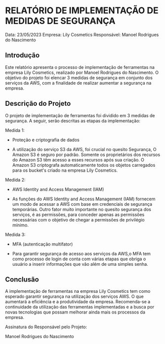 # RELATÓRIO DE IMPLEMENTAÇÃO DE MEDIDAS DE SEGURANÇA

Data: 23/05/2023
Empresa: Lily Cosmetics 
Responsável: Manoel Rodrigues do Nascimento

## Introdução
Este relatório apresenta o processo de implementação de ferramentas na empresa Lily Cosmetics, realizado por Manoel Rodrigues do Nascimento. O objetivo do projeto foi elencar 3 medidas de segurança em conjunto dos serviços da AWS, com a finalidade de realizar aumentar a segurança na empresa.

## Descrição do Projeto
O projeto de implementação de ferramentas foi dividido em 3 medidas de segurança. A seguir, serão descritas as etapas da implementação:

Medida 1: 
- Proteção e criptografia de dados

- A utilização do serviço S3 da AWS, foi crucial no quesito Segurança, O Amazon S3 é seguro por padrão. Somente os proprietários dos recursos do Amazon S3 têm acesso a esses recursos após sua criação. O Amazon S3 criptografa automaticamente todos os objetos carregados para os bucket's criado na empresa Lily Cosmetics.

Medida 2: 
- AWS Identity and Access Management (IAM)

- As funções do AWS Identity and Access Management (IAM) fornecem um modo de acessar a AWS com base em credenciais de segurança temporárias. Outro fator muito importante no quesito segurança dos serviços, é as permissões, para conceder apenas as permissões necessárias com o objetivo de chegar a permissões de privilégio mínimo.

Medida 3: 
- MFA (autenticação multifator)

- Para garantir segurança de acesso aos serviços da AWS,o MFA tem como processo de login de conta com várias etapas que obriga o usuário a inserir informações que vão além de uma simples senha.


## Conclusão
A implementação de ferramentas na empresa Lily Cosmetics tem como esperado garantir segurança na utilização dos serviços AWS. O que aumentará a eficiência e a produtividade da empresa. Recomenda-se a continuidade da utilização das ferramentas implementadas e a busca por novas tecnologias que possam melhorar ainda mais os processos da empresa.


Assinatura do Responsável pelo Projeto:

Manoel Rodrigues do Nascimento